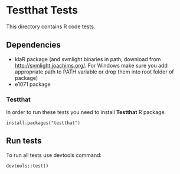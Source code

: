 Testthat Tests
==============

This directory contains R code tests.

## Dependencies

* klaR package (and svmlight binaries in path, download from http://svmlight.joachims.org/. For Windows
make sure you add appropriate path to PATH variable or drop them into root folder of package)
* e1071 package

### Testthat

In order to run these tests you need to install **Testthat** R package.

```
install.packages("testthat")
```

## Run tests

To run all tests use devtools command:

```
devtools::test()
```

